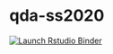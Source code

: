 # qda-ss2020

 <!-- badges: start -->
  [![Launch Rstudio Binder](http://mybinder.org/badge_logo.svg)](https://mybinder.org/v2/gh/j-5chneider/qda-ss2020/master?urlpath=rstudio)
  <!-- badges: end -->